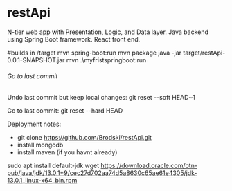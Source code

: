 # restApi
N-tier web app with Presentation, Logic, and Data layer.
Java backend using Spring Boot framework.
React front end.


#builds in /target
mvn spring-boot:run
mvn package
java -jar target/restApi-0.0.1-SNAPSHOT.jar
mvn .\myfristspringboot\:run

###### Go to last commit
Undo last commit but keep local changes:
git reset --soft HEAD~1

Go to last commit:
git reset --hard HEAD


Deployment notes:
- git clone https://github.com/Brodski/restApi.git
- install mongodb
- install maven (if you havnt already)

sudo apt install default-jdk
wget https://download.oracle.com/otn-pub/java/jdk/13.0.1+9/cec27d702aa74d5a8630c65ae61e4305/jdk-13.0.1_linux-x64_bin.rpm